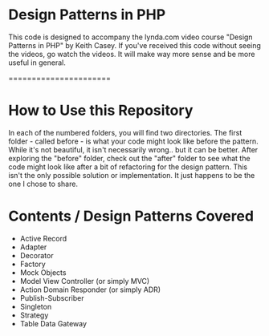 Design Patterns in PHP
======================

This code is designed to accompany the lynda.com video course "Design Patterns in PHP" by Keith Casey. If you've
 received this code without seeing the videos, go watch the videos. It will make way more sense and be more
 useful in general.

======================

# How to Use this Repository

In each of the numbered folders, you will find two directories. The first folder - called before - is what your code
 might look like before the pattern. While it's not beautiful, it isn't necessarily wrong.. but it can be better. After
 exploring the "before" folder, check out the "after" folder to see what the code might look like after a bit of
 refactoring for the design pattern. This isn't the only possible solution or implementation. It just happens to be
 the one I chose to share.

# Contents / Design Patterns Covered

* Active Record
* Adapter
* Decorator
* Factory
* Mock Objects
* Model View Controller (or simply MVC)
* Action Domain Responder (or simply ADR)
* Publish-Subscriber
* Singleton
* Strategy
* Table Data Gateway